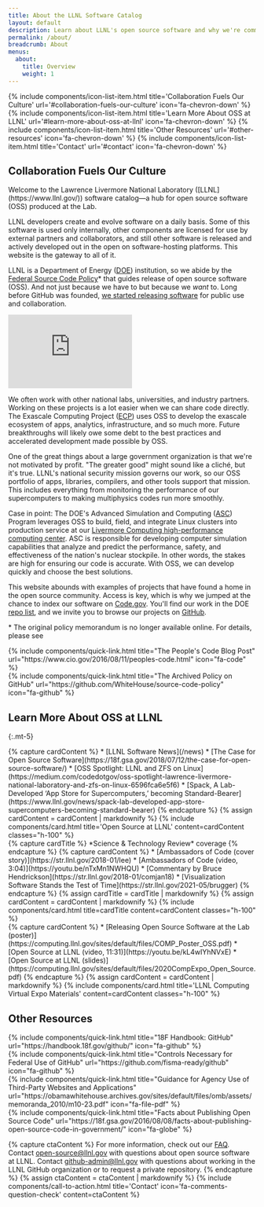 ```yaml
---
title: About the LLNL Software Catalog
layout: default
description: Learn about LLNL's open source software and why we're committed to creating open source codes whenever feasible.
permalink: /about/
breadcrumb: About
menus:
  about:
    title: Overview
    weight: 1
---
```


<div class="col-12 col-xxl-2 d-none d-xxl-block pe-5 sticky-top jump-links float-start" id="llnl-side-container">
  <div class="nav pt-2 ps-3 sticky-top d-flex flex-column" aria-orientation="vertical">
    {% include components/icon-list-item.html title='Collaboration Fuels Our Culture' url='#collaboration-fuels-our-culture' icon='fa-chevron-down' %}
    {% include components/icon-list-item.html title='Learn More About OSS at LLNL' url='#learn-more-about-oss-at-llnl' icon='fa-chevron-down' %}
    {% include components/icon-list-item.html title='Other Resources' url='#other-resources' icon='fa-chevron-down' %}
    {% include components/icon-list-item.html title='Contact' url='#contact' icon='fa-chevron-down' %}
  </div>
</div>

<div class="container">
  <div class="col-12" markdown="1">

## Collaboration Fuels Our Culture

<div class="row">
  <div class="col-12 col-lg-6" markdown="1">
Welcome to the Lawrence Livermore National Laboratory ([LLNL](https://www.llnl.gov/)) software catalog&mdash;a hub for open source software (OSS) produced at the Lab.

LLNL developers create and evolve software on a daily basis. Some of this software is used only internally, other components are licensed for use by external partners and collaborators, and still other software is released and actively developed out in the open on software-hosting platforms. This website is the gateway to all of it.

LLNL is a Department of Energy ([DOE](https://www.energy.gov/national-laboratories)) institution, so we abide by the [Federal Source Code Policy](https://www.energy.gov/articles/doe-federal-source-code-policy)* that guides release of open source software (OSS). And not just because we have to but because we *want* to. Long before GitHub was founded, [we started releasing software](https://software.llnl.gov/visualize/) for public use and collaboration.
  </div>
  <div class="col-12 col-lg-6 mb-3">
    <div class="responsive-iframe-container">
      <iframe class="responsive-iframe" width="50%" src="https://www.youtube.com/embed/nTxMn1NWHQU" title="YouTube video player" frameborder="0" allow="accelerometer; autoplay; clipboard-write; encrypted-media; gyroscope; picture-in-picture" allowfullscreen></iframe>
    </div>
  </div>
</div>

We often work with other national labs, universities, and industry partners. Working on these projects is a lot easier when we can share code directly. The Exascale Computing Project ([ECP](https://www.exascaleproject.org)) uses OSS to develop the exascale ecosystem of apps, analytics, infrastructure, and so much more. Future breakthroughs will likely owe some debt to the best practices and accelerated development made possible by OSS.

One of the great things about a large government organization is that we're not motivated by profit. "The greater good" might sound like a cliché, but it's true. LLNL's national security mission governs our work, so our OSS portfolio of apps, libraries, compilers, and other tools support that mission. This includes everything from monitoring the performance of our supercomputers to making multiphysics codes run more smoothly.

Case in point: The DOE's Advanced Simulation and Computing ([ASC](https://asc.llnl.gov)) Program leverages OSS to build, field, and integrate Linux clusters into production service at our [Livermore Computing high-performance computing center](https://hpc.llnl.gov/). ASC is responsible for developing computer simulation capabilities that analyze and predict the performance, safety, and effectiveness of the nation's nuclear stockpile. In other words, the stakes are high for ensuring our code is accurate. With OSS, we can develop quickly and choose the best solutions.

This website abounds with examples of projects that have found a home in the open source community. Access is key, which is why we jumped at the chance to index our software on [Code.gov](https://code.gov). You'll find our work in the DOE [repo list](https://code.gov/#!/browse-projects?agencies=DOE), and we invite you to browse our projects on [GitHub](https://github.com/LLNL).

\* The original policy memorandum is no longer available online. For details, please see

<!-- START: Quicklinks -->
<div class="row gx-5 gy-5">
  <div class="col-12 col-sm-6 col-lg-3">
    {% include components/quick-link.html title="The People's Code Blog Post" url="https://www.cio.gov/2016/08/11/peoples-code.html" icon="fa-code" %}
  </div>
  <div class="col-12 col-sm-6 col-lg-3">
    {% include components/quick-link.html title="The Archived Policy on GitHub" url="https://github.com/WhiteHouse/source-code-policy" icon="fa-github" %}
  </div>
</div>
<!-- END: Quicklinks -->

## Learn More About OSS at LLNL
{:.mt-5}

<div class="row mb-5 gy-5">
  <div class="col-12 col-lg-4">
<!-- START: Quicklinks boxes -->
{% capture cardContent %}
* [LLNL Software News](/news)
* [The Case for Open Source Software](https://18f.gsa.gov/2018/07/12/the-case-for-open-source-software/)
* [OSS Spotlight: LLNL and ZFS on Linux](https://medium.com/codedotgov/oss-spotlight-lawrence-livermore-national-laboratory-and-zfs-on-linux-6596fca6e5f6)
* [Spack, A Lab-Developed ‘App Store for Supercomputers,’ becoming Standard-Bearer](https://www.llnl.gov/news/spack-lab-developed-app-store-supercomputers-becoming-standard-bearer)
{% endcapture %}
{% assign cardContent = cardContent | markdownify %}
{% include components/card.html title='Open Source at LLNL' content=cardContent classes="h-100" %}
<!-- END: Quicklinks boxes -->
  </div>
  <div class="col-12 col-lg-4">
<!-- START: Quicklinks boxes -->
{% capture cardTitle %}
*Science & Technology Review* coverage
{% endcapture %}
{% capture cardContent %}
* [Ambassadors of Code (cover story)](https://str.llnl.gov/2018-01/lee)
* [Ambassadors of Code (video, 3:04)](https://youtu.be/nTxMn1NWHQU)
* [Commentary by Bruce Hendrickson](https://str.llnl.gov/2018-01/comjan18)
* [Visualization Software Stands the Test of Time](https://str.llnl.gov/2021-05/brugger)
{% endcapture %}
{% assign cardTitle = cardTitle | markdownify %}
{% assign cardContent = cardContent | markdownify %}
{% include components/card.html title=cardTitle content=cardContent classes="h-100" %}
<!-- END: Quicklinks boxes -->
  </div>
  <div class="col-12 col-lg-4">
<!-- START: Quicklinks boxes -->
{% capture cardContent %}
* [Releasing Open Source Software at the Lab (poster)](https://computing.llnl.gov/sites/default/files/COMP_Poster_OSS.pdf)
* [Open Source at LLNL (video, 11:31)](https://youtu.be/kL4wIYhNVxE)
* [Open Source at LLNL (slides)](https://computing.llnl.gov/sites/default/files/2020CompExpo_Open_Source.pdf)
{% endcapture %}
{% assign cardContent = cardContent | markdownify %}
{% include components/card.html title='LLNL Computing Virtual Expo Materials' content=cardContent classes="h-100" %}
<!-- END: Quicklinks boxes -->
  </div>
</div>

## Other Resources
<!-- START: Quicklinks boxes -->

<div class="row gx-5 gy-5">
  <div class="col-12 col-sm-6 col-lg-3">
    {% include components/quick-link.html title="18F Handbook: GitHub" url="https://handbook.18f.gov/github/" icon="fa-github" %}
  </div>
  <div class="col-12 col-sm-6 col-lg-3">
    {% include components/quick-link.html title="Controls Necessary for Federal Use of GitHub" url="https://github.com/fisma-ready/github" icon="fa-github" %}
  </div>
  <div class="col-12 col-sm-6 col-lg-3">
    {% include components/quick-link.html title="Guidance for Agency Use of Third-Party Websites and Applications" url="https://obamawhitehouse.archives.gov/sites/default/files/omb/assets/memoranda_2010/m10-23.pdf" icon="fa-file-pdf" %}
  </div>
  <div class="col-12 col-sm-6 col-lg-3">
    {% include components/quick-link.html title="Facts about Publishing Open Source Code" url="https://18f.gsa.gov/2016/08/08/facts-about-publishing-open-source-code-in-government/" icon="fa-globe" %}
  </div>
</div>
<!-- END: Quicklinks boxes -->

{% capture ctaContent %}
For more information, check out our [FAQ](/about/faq). Contact [open-source@llnl.gov](mailto:open-source@llnl.gov) with questions about open source software at LLNL. Contact [github-admin@llnl.gov](mailto:github-admin@llnl.gov) with questions about working in the LLNL GitHub organization or to request a private repository.
{% endcapture %}
{% assign ctaContent = ctaContent | markdownify %}
{% include components/call-to-action.html title='Contact' icon='fa-comments-question-check' content=ctaContent  %}

  </div>
</div>

